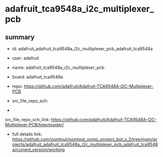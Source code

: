 # adafruit_tca9548a_i2c_multiplexer_pcb
 
## summary 
* id: adafruit_adafruit_tca9548a_i2c_multiplexer_pcb_adafruit_tca9548a
* user: adafruit
* name: adafruit_tca9548a_i2c_multiplexer_pcb
* board: adafruit_tca9548a
* repo: https://github.com/adafruit/Adafruit-TCA9548A-I2C-Multiplexer-PCB



* src_file_repo_sch: 
*
 src_file_repo_sch_link: https://github.com/adafruit/Adafruit-TCA9548A-I2C-Multiplexer-PCB/tree/master/
* full details link: https://github.com/oomlout/oomlout_oomp_project_bot_v_2/tree/main/projects/adafruit_adafruit_tca9548a_i2c_multiplexer_pcb_adafruit_tca9548a/current_version/working  






